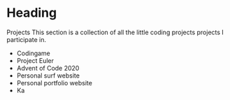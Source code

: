 # Heading

 Projects
This section is a collection of all the little coding projects projects I participate in. 

 - Codingame
 - Project Euler
 - Advent of Code 2020
 - Personal surf website
 - Personal portfolio website
 - Ka

<!--stackedit_data:
eyJoaXN0b3J5IjpbMzE3MDc2OTU3LC0xNDE2MDg5NDQ0LC01Mj
A2MTkxMSwtMTg4NjUwNTAyOCwtMTM0NDAyODA3N119
-->